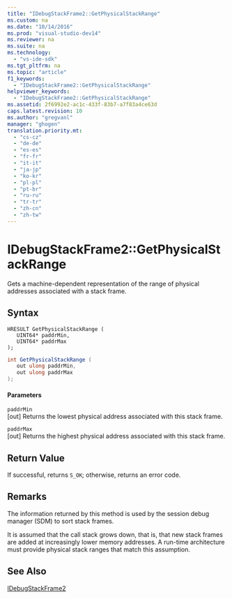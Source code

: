 ```yaml
---
title: "IDebugStackFrame2::GetPhysicalStackRange"
ms.custom: na
ms.date: "10/14/2016"
ms.prod: "visual-studio-dev14"
ms.reviewer: na
ms.suite: na
ms.technology: 
  - "vs-ide-sdk"
ms.tgt_pltfrm: na
ms.topic: "article"
f1_keywords: 
  - "IDebugStackFrame2::GetPhysicalStackRange"
helpviewer_keywords: 
  - "IDebugStackFrame2::GetPhysicalStackRange"
ms.assetid: 2f6992e2-ac1c-433f-83b7-a7f83a4ce63d
caps.latest.revision: 10
ms.author: "gregvanl"
manager: "ghogen"
translation.priority.mt: 
  - "cs-cz"
  - "de-de"
  - "es-es"
  - "fr-fr"
  - "it-it"
  - "ja-jp"
  - "ko-kr"
  - "pl-pl"
  - "pt-br"
  - "ru-ru"
  - "tr-tr"
  - "zh-cn"
  - "zh-tw"
---
```

# IDebugStackFrame2::GetPhysicalStackRange
Gets a machine-dependent representation of the range of physical addresses associated with a stack frame.  
  
## Syntax  
  
```cpp#  
HRESULT GetPhysicalStackRange (   
   UINT64* paddrMin,  
   UINT64* paddrMax  
);  
```  
  
```c#  
int GetPhysicalStackRange (   
   out ulong paddrMin,  
   out ulong paddrMax  
);  
```  
  
#### Parameters  
 `paddrMin`  
 [out] Returns the lowest physical address associated with this stack frame.  
  
 `paddrMax`  
 [out] Returns the highest physical address associated with this stack frame.  
  
## Return Value  
 If successful, returns `S_OK`; otherwise, returns an error code.  
  
## Remarks  
 The information returned by this method is used by the session debug manager (SDM) to sort stack frames.  
  
 It is assumed that the call stack grows down, that is, that new stack frames are added at increasingly lower memory addresses. A run-time architecture must provide physical stack ranges that match this assumption.  
  
## See Also  
 [IDebugStackFrame2](../extensibility/idebugstackframe2.md)